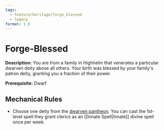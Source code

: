 ```yaml
---
tags:
  - feature/heritage/forge_blessed
  - legacy
format: 1_0
---
```

# Forge-Blessed

**Description:** You are from a family in Highhelm that venerates a particular dwarven deity above all others. Your birth was blessed by your family's patron deity, granting you a fraction of their power. 

**Prerequisite:** Dwarf

## Mechanical Rules

- Choose one deity from the [dwarven pantheon](https://2e.aonprd.com/DeityCategories.aspx?ID=6). You can cast the 1st-level spell they grant clerics as an [[Innate Spell|Innate]] divine spell once per week.